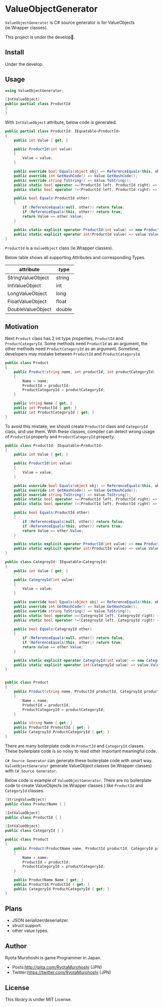 # ValueObjectGenerator

`ValueObjectGenerator` is C# source generator is for ValueObjects (ie.Wrapper classes).

This project is under the develop🚧.

## Install

Under the develop.

## Usage

```csharp
using ValueObjectGenerator;

[IntValueObject]
public partial class ProductId
{
}
```

With `IntValueObject` attribute, below code is generated.

```csharp
public partial class ProductId: IEquatable<ProductId>
{
    public int Value { get; }

    public ProductId(int value)
    {
        Value = value;
    }

    public override bool Equals(object obj) => ReferenceEquals(this, obj) || obj is ProductId other && Equals(other);
    public override int GetHashCode() => Value.GetHashCode();
    public override string ToString() => Value.ToString();
    public static bool operator ==(ProductId left, ProductId right) => Equals(left, right);
    public static bool operator !=(ProductId left, ProductId right) => !Equals(left, right);

    public bool Equals(ProductId other)
    {
        if (ReferenceEquals(null, other)) return false;
        if (ReferenceEquals(this, other)) return true;
        return Value == other.Value;
    }

    public static explicit operator ProductId(int value) => new ProductId(value);
    public static explicit operator int(ProductId value) => value.Value;
}
```

`ProductId` is a `ValueObject` class (ie.Wrapper classes).

Below table shows all supporting Attributes and corresponding Types.

| attribute  | type |
----|----
| StringValueObject | string |
| IntValueObject | int |
| LongValueObject | long |
| FloatValueObject | float |
| DoubleValueObject | double |

## Motivation

Next `Product` class has 2 int type properties, `ProductId` and `ProductCategoryId`.
Some methods need `ProductId` as an argument, the other methods need `ProductCategoryId` as an argument.
Sometime, developers may mistake between `ProductId` and `ProductCategoryId`.

```csharp
public class Product
{
    public Product(string name, int productId, int productCategoryId)
    {
        Name = name;
        ProductId = productId;
        ProductCategoryId = productCategoryId;
    }

    public string Name { get; }
    public int ProductId { get; }
    public int ProductCategoryId { get; }
}
```

To avoid this mistake, we should create `ProductId` class and `CategoryId` class, and use them.
With these classes, compiler can detect wrong usage of `ProductId` property and `ProductCategoryId` property.

```csharp
public class ProductId: IEquatable<ProductId>
{
    public int Value { get; }

    public ProductId(int value)
    {
        Value = value;
    }

    public override bool Equals(object obj) => ReferenceEquals(this, obj) || obj is ProductId other && Equals(other);
    public override int GetHashCode() => Value.GetHashCode();
    public override string ToString() => Value.ToString();
    public static bool operator ==(ProductId left, ProductId right) => Equals(left, right);
    public static bool operator !=(ProductId left, ProductId right) => !Equals(left, right);

    public bool Equals(ProductId other)
    {
        if (ReferenceEquals(null, other)) return false;
        if (ReferenceEquals(this, other)) return true;
        return Value == other.Value;
    }

    public static explicit operator ProductId(int value) => new ProductId(value);
    public static explicit operator int(ProductId value) => value.Value;
}

public class CategroyId: IEquatable<CategroyId>
{
    public int Value { get; }

    public CategroyId(int value)
    {
        Value = value;
    }

    public override bool Equals(object obj) => ReferenceEquals(this, obj) || obj is CategroyId other && Equals(other);
    public override int GetHashCode() => Value.GetHashCode();
    public override string ToString() => Value.ToString();
    public static bool operator ==(CategroyId left, CategroyId right) => Equals(left, right);
    public static bool operator !=(CategroyId left, CategroyId right) => !Equals(left, right);

    public bool Equals(CategroyId other)
    {
        if (ReferenceEquals(null, other)) return false;
        if (ReferenceEquals(this, other)) return true;
        return Value == other.Value;
    }

    public static explicit operator CategroyId(int value) => new CategroyId(value);
    public static explicit operator int(CategroyId value) => value.Value;
}


public class Product
{
    public Product(string name, ProductId productId, CategroyId productCategoryId)
    {
        Name = name;
        ProductId = productId;
        ProductCategoryId = productCategoryId;
    }

    public string Name { get; }
    public ProductId ProductId { get; }
    public CategroyId ProductCategoryId { get; }
}
```

There are many boilerplate code in `ProductId` and `CategoryId` classes.  These boilerplate code is so noisy to read other important meaningful code.

`C# Source Generator` can generate these boilerplate code with smart way. `ValueObjectGenerator` generate ValueObject classes (ie.Wrapper classes) with `C# Source Generator`.

Below code is example of `ValueObjectGenerator`. There are no boilerplate code to create ValueObjects (ie.Wrapper classes ) like `ProductId` and `CategoryId` classes.

```csharp
[StringValueObject]
public class ProductName { }

[IntValueObject]
public class ProductId { }

[IntValueObject]
public class CategoryId { }

public class Product
{
    public Product(ProductName name, ProductId productId, CategoryId productCategoryId)
    {
        Name = name;
        ProductId = productId;
        ProductCategoryId = productCategoryId;
    }

    public ProductName Name { get; }
    public ProductId ProductId { get; }
    public CategoryId ProductCategoryId { get; }
}
```

## Plans

* JSON serializer/deserializer.
* struct support.
* other value types.

## Author

Ryota Murohoshi is game Programmer in Japan.

* Posts:http://qiita.com/RyotaMurohoshi (JPN)
* Twitter:https://twitter.com/RyotaMurohoshi (JPN)

## License

This library is under MIT License.
